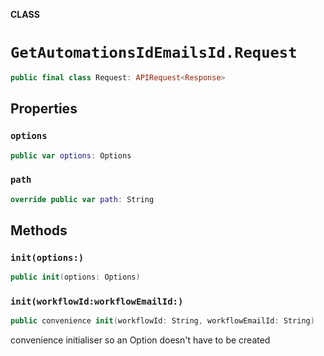 **CLASS**

# `GetAutomationsIdEmailsId.Request`

```swift
public final class Request: APIRequest<Response>
```

## Properties
### `options`

```swift
public var options: Options
```

### `path`

```swift
override public var path: String
```

## Methods
### `init(options:)`

```swift
public init(options: Options)
```

### `init(workflowId:workflowEmailId:)`

```swift
public convenience init(workflowId: String, workflowEmailId: String)
```

convenience initialiser so an Option doesn't have to be created
